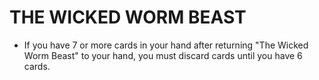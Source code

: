 
# THE WICKED WORM BEAST

*   If you have 7 or more cards in your hand after returning "The Wicked Worm Beast" to your hand, you must discard cards until you have 6 cards.

  